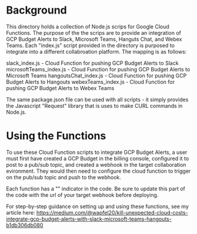# Background
This directory holds a collection of Node.js scrips for Google Cloud Functions. The purpose of the the scrips are to provide an integration of GCP Budget Alerts to Slack, Microsoft Teams, Hanguts Chat, and Webex Teams. Each "index.js" script provided in the directory is purposed to integrate into a different collabroation platform. The mapping is as follows:

slack_index.js - Cloud Function for pushing GCP Budget Alerts to Slack
microsoftTeams_index.js - Cloud Function for pushing GCP Budget Alerts to Microsoft Teams
hangoutsChat_index.js - Cloud Function for pushing GCP Budget Alerts to Hangouts
webexTeams_index.js - Cloud Function for pushing GCP Budget Alerts to Webex Teams

The same package.json file can be used with all scripts - it simply provides the Javascript "Request" library that is uses to make CURL commands in Node.js.

# Using the Functions
To use these Cloud Function scripts to integrate GCP Budget Alerts, a user must first have created a GCP Budget in the billing console, configured it to post to a pub/sub topic, and created a webhook in the target collaboration evironment. They would then need to configure the cloud function to trigger on the pub/sub topic and push to the webhook.

Each function has a "<insert webhook url>" indicator in the code. Be sure to update this part of the code with the url of your target webhook before deploying.

For step-by-step guidance on setting up and using these functions, see my article here: https://medium.com/@wapfel20/kill-unexpected-cloud-costs-integrate-gcp-budget-alerts-with-slack-microsoft-teams-hangouts-b1db306db080
